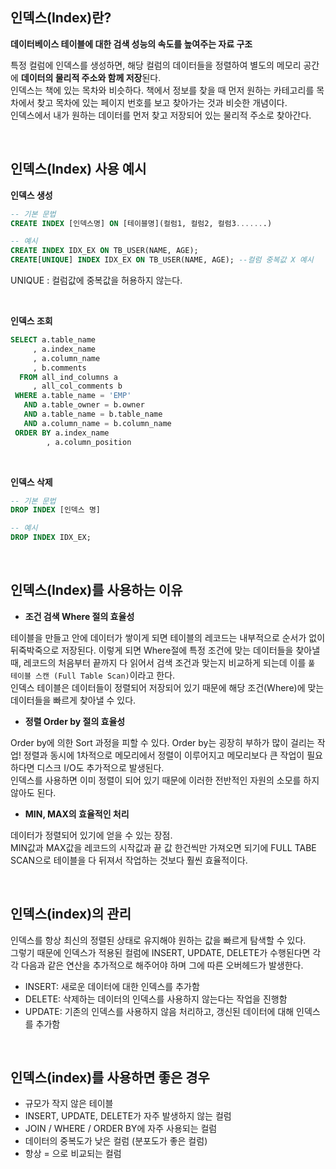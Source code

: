 ## **인덱스(Index)란?**

**데이터베이스 테이블에 대한 검색 성능의 속도를 높여주는 자료 구조**


특정 컬럼에 인덱스를 생성하면, 해당 컬럼의 데이터들을 정렬하여 별도의 메모리 공간에 **데이터의 물리적 주소와 함께 저장**된다.  
인덱스는 책에 있는 목차와 비슷하다. 책에서 정보를 찾을 때 먼저 원하는 카테고리를 목차에서 찾고 목차에 있는 페이지 번호를 보고 찾아가는 것과 비슷한 개념이다.  
인덱스에서 내가 원하는 데이터를 먼저 찾고 저장되어 있는 물리적 주소로 찾아간다.

<br>

## **인덱스(Index) 사용 예시**

**인덱스 생성**

```sql
-- 기본 문법
CREATE INDEX [인덱스명] ON [테이블명](컬럼1, 컬럼2, 컬럼3.......)

-- 예시
CREATE INDEX IDX_EX ON TB_USER(NAME, AGE);
CREATE[UNIQUE] INDEX IDX_EX ON TB_USER(NAME, AGE); --컬럼 중복값 X 예시
```

UNIQUE :  컬럼값에 중복값을 허용하지 않는다.

<br>

**인덱스 조회**

```sql
SELECT a.table_name
     , a.index_name
     , a.column_name
     , b.comments
  FROM all_ind_columns a
     , all_col_comments b
 WHERE a.table_name = 'EMP'
   AND a.table_owner = b.owner
   AND a.table_name = b.table_name
   AND a.column_name = b.column_name
 ORDER BY a.index_name
        , a.column_position

```
<br>

**인덱스 삭제**

```sql
-- 기본 문법
DROP INDEX [인덱스 명]

-- 예시
DROP INDEX IDX_EX;
```

<br>

## 인덱스(Index)를 사용하는 이유

- **조건 검색 Where 절의 효율성**

테이블을 만들고 안에 데이터가 쌓이게 되면 테이블의 레코드는 내부적으로 순서가 없이 뒤죽박죽으로 저장된다. 이렇게 되면 Where절에 특정 조건에 맞는 데이터들을 찾아낼 때, 레코드의 처음부터 끝까지 다 읽어서 검색 조건과 맞는지 비교하게 되는데 이를 `풀 테이블 스캔 (Full Table Scan)`이라고 한다.  
인덱스 테이블은 데이터들이 정렬되어 저장되어 있기 때문에 해당 조건(Where)에 맞는 데이터들을 빠르게 찾아낼 수 있다.

- **정렬 Order by 절의 효율성**

Order by에 의한 Sort 과정을 피할 수 있다. Order by는 굉장히 부하가 많이 걸리는 작업! 정렬과 동시에 1차적으로 메모리에서 정렬이 이루어지고 메모리보다 큰 작업이 필요하다면 디스크 I/O도 추가적으로 발생된다.  
인덱스를 사용하면 이미 정렬이 되어 있기 때문에 이러한 전반적인 자원의 소모를 하지 않아도 된다.

- **MIN, MAX의 효율적인 처리**

데이터가 정렬되어 있기에 얻을 수 있는 장점.  
MIN값과 MAX값을 레코드의 시작값과 끝 값 한건씩만 가져오면 되기에 FULL TABE SCAN으로 테이블을 다 뒤져서 작업하는 것보다 훨씬 효율적이다.

<br>

## **인덱스(index)의 관리**

인덱스를 항상 최신의 정렬된 상태로 유지해야 원하는 값을 빠르게 탐색할 수 있다.   
그렇기 때문에 인덱스가 적용된 컬럼에 INSERT, UPDATE, DELETE가 수행된다면 각각 다음과 같은 연산을 추가적으로 해주어야 하며 그에 따른 오버헤드가 발생한다.

- INSERT: 새로운 데이터에 대한 인덱스를 추가함
- DELETE: 삭제하는 데이터의 인덱스를 사용하지 않는다는 작업을 진행함
- UPDATE: 기존의 인덱스를 사용하지 않음 처리하고, 갱신된 데이터에 대해 인덱스를 추가함

<br>

## **인덱스(index)를 사용하면 좋은 경우**

- 규모가 작지 않은 테이블
- INSERT, UPDATE, DELETE가 자주 발생하지 않는 컬럼
- JOIN / WHERE / ORDER BY에 자주 사용되는 컬럼
- 데이터의 중복도가 낮은 컬럼 (분포도가 좋은 컬럼)
- 항상 = 으로 비교되는 컬럼